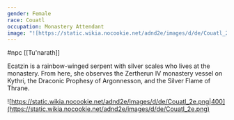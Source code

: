 ```yaml
---
gender: Female
race: Couatl
occupation: Monastery Attendant
image: "![https://static.wikia.nocookie.net/adnd2e/images/d/de/Couatl_2e.png|400](https://static.wikia.nocookie.net/adnd2e/images/d/de/Couatl_2e.png)"
---
```

 #npc [[Tu'narath]]

Ecatzin is a rainbow-winged serpent with silver scales who lives at the monastery. From here, she observes the Zertherun IV monastery vessel on Kythri, the Draconic Prophesy of Argonnesson, and the Silver Flame of Thrane.

![https://static.wikia.nocookie.net/adnd2e/images/d/de/Couatl_2e.png|400](https://static.wikia.nocookie.net/adnd2e/images/d/de/Couatl_2e.png)
